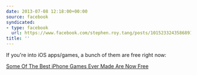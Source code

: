 ```yaml
---
date: 2013-07-08 12:18:00+00:00
source: facebook
syndicated:
- type: facebook
  url: https://www.facebook.com/stephen.roy.tang/posts/10152332435868912
title: ''
---
```


If you're into iOS apps/games, a bunch of them are free right now: 

[Some Of The Best iPhone Games Ever Made Are Now Free](http://kotaku.com/some-of-the-best-iphone-games-ever-made-are-now-free-698658915)